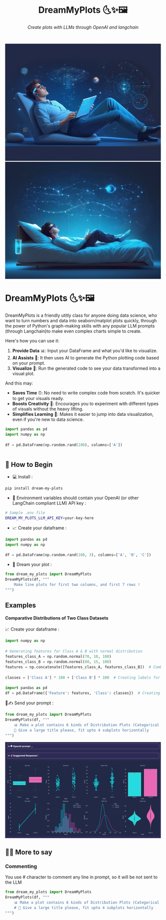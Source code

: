 <h1 align="center">
	DreamMyPlots 🌜✨🖼️
</h1>
<p align="center">
  <em>Create plots with LLMs through OpenAI and langchain</em>
</p>
<p align="center">
  <img alt="" src="https://badge.fury.io/py/plotai.svg"/>
</p>

![1704122382605](images/README/relaxed-programmer.png)
![1704128527248](images/README/relaxed-programmer2.jpeg)

# DreamMyPlots 🌜✨🖼️

DreamMyPlots is a friendly utitly class for anyone doing data science, who want to turn numbers and data into seaborn/matplot plots quickly, through the power of Python's graph-making skills with any popular LLM prompts (through Langchain)to make even complex charts simple to create.

Here's how you can use it:

1. **Provide Data** 📊: Input your DataFrame and what you'd like to visualize.
2. **AI Assists** 🤖: It then uses AI to generate the Python plotting code based on your prompt.
3. **Visualize** 🌟: Run the generated code to see your data transformed into a visual plot.

And this may:

* **Saves Time** ⏰: No need to write complex code from scratch. It's quicker to get your visuals ready.
* **Boosts Creativity** 🎨: Encourages you to experiment with different types of visuals without the heavy lifting.
* **Simplifies Learning** 📘: Makes it easier to jump into data visualization, even if you're new to data science.

```python
import pandas as pd
import numpy as np

df = pd.DataFrame(np.random.rand(100), columns=['A'])
```

```python

```

## **🌱 How to Begin**

* 💻 Install :

```bash
pip install dream-my-plots
```

* 🔑 Environment variables should contain your OpenAI (or other LangChain compliant LLM) API key :

```bash
# Sample .env file
DREAM_MY_PLOTS_LLM_API_KEY=your-key-here
```

* 📈 Create your dataframe :

```python
import pandas as pd
import numpy as np

df = pd.DataFrame(np.random.rand(100, 3), columns=['A', 'B', 'C'])
```

* 🎨 Dream your plot :

```python
from dream_my_plots import DreamMyPlots
DreamMyPlots(df, """
    Make line plots for first two columns, and first 7 rows !
""")
```

## Examples

#### Comparative Distributions of Two Class Datasets

📈 Create your dataframe :

```python
import numpy as np

# Generating features for Class A & B with normal distribution
features_class_A = np.random.normal(70, 10, 100)
features_class_B = np.random.normal(80, 15, 100)
features = np.concatenate([features_class_A, features_class_B])  # Combining Class A and B features

classes = ['Class A'] * 100 + ['Class B'] * 100  # Creating labels for the classes

import pandas as pd
df = pd.DataFrame({'Feature': features, 'Class': classes})  # Creating DataFrame with features and class labels
```

🌟✍️ Send your prompt :

```python
from dream_my_plots import DreamMyPlots
DreamMyPlots(df, """
    📊 Make a plot contains 6 kinds of Distribution Plots (Categorical and Continuous Distribution plots)
    🎨 Give a large title please, fit upto 4 subplots horizontally
""")
```

![1704134704077](images/README/two-class-datasets.gif)

## 💬✨ More to say

### Commenting

You use # character to comment any line in prompt, so it will be not sent to the LLM

```python
from dream_my_plots import DreamMyPlots
DreamMyPlots(df, """
    📊 Make a plot contains 6 kinds of Distribution Plots (Categorical and Continuous Distribution plots)
    # 🎨 Give a large title please, fit upto 4 subplots horizontally
""")
```
